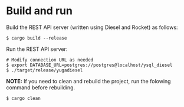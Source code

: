 # Build and run

Build the REST API server (written using Diesel and Rocket) as follows:

```
$ cargo build --release
```

Run the REST API server:

```
# Modify connection URL as needed
$ export DATABASE_URL=postgres://postgres@localhost/ysql_diesel
$ ./target/release/yugadiesel
```

**NOTE:** If you need to clean and rebuild the project, run the folowing command before rebuilding.

```
$ cargo clean
```
